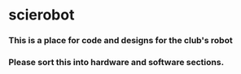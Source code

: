 # scierobot

### This is a place for code and designs for the club's robot

### Please sort this into hardware and software sections.
